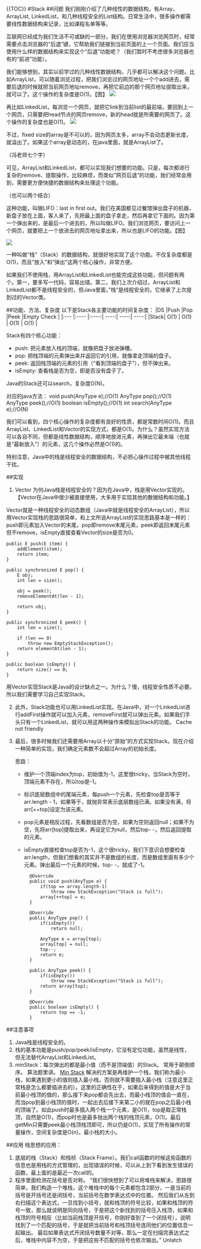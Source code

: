 {{TOC}}
#Stack
##问题
我们刚刚介绍了几种线性的数据结构，有Array，ArrayList, LinkedList，和几种线程安全的List结构。日常生活中，很多操作都需要线性数据结构来记录，比如课程名单等等。

互联网已经成为我们生活不可或缺的一部分，我们在使用浏览器浏览网页时，经常需要点击浏览器的“后退”键，它帮助我们链接到当前页面的上一个页面。我们应当使用什么样的数据结构来实现这个“后退”功能呢？（我们暂时不考虑很多浏览器也有的“前进”功能）。

我们能够想到，其实以前学过的几种线性数据结构，几乎都可以解决这个问题。比如ArrayList，可以随着浏览过程，把我们浏览过的网页地址一个个add进去，需要后退的时候就把当前网页地址remove，再把它前边的那个网页地址提取出来，就可以了。这个操作的复杂度是O(1)。【图】
![](http://cs.lmu.edu/~ray/images/arraystack.gif)

再比如LinkedList，每浏览一个网页，就把它link到当前list的最前端，要回到上一个网页，只需要把head节点的网页remove，新的head就是所需要的网页了。这个操作的复杂度也是O(1)。
![](http://cs.lmu.edu/~ray/images/linkedstack.gif)

不过，fixed size的array是不可以的，因为网页太多，array不会动态更新长度，就溢出了。如果这个array是动态的，在java里面，就是ArrayList了。

（冯老师七个字）

可见，ArrayList和LinkedList，都可以实现我们想要的功能。只是，每次都进行复杂的remove、提取操作，比较麻烦，而类似”网页后退“的功能，我们经常会用到，需要更方便快捷的数据结构来处理这个功能。

（也可以两个结合）

这种功能，叫做LIFO：last in first out。我们在美国都见过餐馆弹出盘子的机器，新盘子放在上面，客人来了，先把最上面的盘子拿走，然后再拿它下面的。因为第一个弹出来的，是最后一个进去的，所以叫做LIFO。我们浏览网页，要访问上一个网页，就要把上一个放进去的网页地址拿出来，所以也是LIFO的功能。【图】

![](http://cs.lmu.edu/~ray/images/stack.gif)

一种叫做“栈”（Stack）的数据结构，就很好地实现了这个功能。不仅复杂度都是O(1)，而且“放入”和“弹出”这两个核心操作，非常方便。

如果我们不使用栈，用ArrayList和LinkedList也能完成这些功能，但问题有两个。第一，要多写一代码，容易出错。第二，我们上次介绍过，ArrayList和LinkedList都不是线程安全的，但Java里面，”栈“是线程安全的，它继承了上次提到过的Vector类。

##功能、方法、复杂度
以下是Stack各主要功能的时间复杂度：
|DS |Push |Pop |Peek |Empty Check |
|:--- |:---- |:----:| ----:| ----:| ----:|
|Stack| O(1) | O(1) | O(1)  | O(1)   |

Stack有四个核心功能：
- push: 把元素放入栈的顶端，就像把盘子放进弹槽。
- pop: 把栈顶端的元素弹出来并返回它的引用，就像拿走顶端的盘子。
- peek: 返回栈顶端的元素的引用（“看到顶端的盘子”），但不弹出来。
- isEmpty: 查看栈是否为空，即是否没有盘子了。

Java的Stack还可以search，复杂度O(N)。

对应的java方法：
	void push(AnyType e);//O(1)
	AnyType pop();//O(1)
	AnyType peek();//O(1)
	boolean isEmpty();//O(1)
	int search(AnyType e);//O(N)

我们可以看到，四个核心操作的复杂度都有良好的性质，都是常数时间O(1)。而且ArrayList、LinkedList和Vector的实现方式，都是O(1)。为什么？虽然实现方法可以各自不同，但都是线性数据结构，顺序地放进元素，再弹出它最末端（也就是“最新放入”）的元素，这几个操作必然是O(1)的。

特别注意，Java中的栈是线程安全的数据结构，不必担心操作过程中被其他线程干扰。

##实现
1. Vector
为何Java栈是线程安全的？因为在Java中，栈是用Vector实现的。【Vector在Java中很少被直接使用，大多用于实现其他的数据结构和功能。】

Vector就是一种线程安全的动态数组（Java中就是线程安全的ArrayList），所以用Vector实现栈的思路很简单，和上文所说ArrayList的实现思路基本是一样的：push即元素加入Vector的末尾，pop即remove末尾元素，peek即返回末尾元素但不remove，isEmpty直接查看Vector的size是否为0。

	public E push(E item) {
	    addElement(item);
	    return item;
	}
	
	public synchronized E pop() {
	    E obj;
	    int len = size();
	
	    obj = peek();
	    removeElementAt(len - 1);
	
	    return obj;
	}
	
	public synchronized E peek() {
	    int len = size();
	
	    if (len == 0)
	        throw new EmptyStackException();
	    return elementAt(len - 1);
	}
	
	public boolean isEmpty() {
	    return size() == 0;
	}

用Vector实现Stack是Java的设计缺点之一。为什么？慢，线程安全性质不必要。所以我们需要学习自己实现Stack。

2. 此外，Stack功能也可以用LinkedList实现。在Java中，对一个LinkedList进行addFirst操作就可以加入元素，removeFirst就可以弹出元素。如果我们手头只有一个LinkedList，就可以用这两种操作来模拟出Stack的功能。
Cache not friendly

3. 最后，很多时候我们还需要用Array以十分“原始”的方式实现Stack。现在介绍一种简单的实现，我们确定元素数不会超过Array的初始长度。

	思路：
	- 维护一个顶端index为top，初始值为-1，这里很tricky，当Stack为空时，顶端元素不存在，所以top是-1。
	- 标识底层数组中的尾端元素，每push一个元素，先检查top是否等于arr.length - 1，如果等于，就抛异常表示底层数组已满。如果没有满，将arr[++top]设定为该元素。
	- pop元素是相反过程，先看数组是否为空，如果为空则返回null；如果不为空，先将arr[top]提取出来，再设定它为null，然后top- -，然后返回提取的元素。
	- isEmpty直接检查top是否为-1，这个很tricky，我们下意识会想要检查arr.length，但我们想看的其实并不是数组的长度，而是数组里面有多少个元素。弹出最后一个元素的时候，top- -，就成了-1。

			@Override
			public void push(AnyType e) {
				if(top == array.length-1)
					throw new StackException("Stack is full");
				array[++top] = e;	
			}
			
			@Override
			public AnyType pop() {
				if(isEmpty()) 
					return null;
				
				AnyType e = array[top];
				array[top] = null;
				top--;
		 		return e;
			}
			
			public AnyType peek() {
				if(isEmpty()) 
					throw new StackException("Stack is full");
				return array[top];
			}
			
			@Override
			public boolean isEmpty() {
				return top == -1;
			}

##注意事项
1. Java栈是线程安全的。
2. 栈的基本功能是push/pop/peek/isEmpty，它没有定位功能，虽然是线性，但无法替代ArrayList和LinkedList。
3. minStack：每次弹出的都是最小值（而不是顶端值）的Stack。
常用于颠倒顺序。
算法题里讲。
[Min Stack](http://www.jiuzhang.com/solutions/min-stack/)
解决的方案是再维护一个栈，我们称为最小栈，如果遇到更小的值则插入最小栈，否则就不需要插入最小栈（注意这里正常栈是怎么都要插进去的）。这里的正确性在于，如果后来得到的值是大于当前最小栈顶的值的，那么接下来pop都会先出去，而最小栈顶的值会一直在，而当pop到最小栈顶的值时，一起出去后接下来第二小的就在pop之后最小栈的顶端了。如此push时最多插入两个栈一个元素，是O(1)，top是取正常栈顶，自然是O(1)，而pop时也是最多抛出两个栈的栈顶元素，O(1)。最后getMin只需要peek最小栈顶栈顶即可，所以仍是O(1)，实现了所有操作的常量操作，空间复杂度是O(n)，最小栈的大小。

##应用
栈思想的应用：
1. 底层的栈（Stack）和栈桢（Stack Frame）。我们call函数的时候这些函数的信息也是用栈的方式管理的，出现错误的时候，可以从上到下看到发生错误的函数，最上面的是最近一次call的。
2. 程序里面检测花括号是否对称。
“我们很快想到了可以用堆栈来解决，思路很简单，我们构造一个堆栈，这个堆栈中的每个元素都包含2部分，一是当前的括号是开括号还是闭括号，当前括号在数学表达式中的位置。 然后我们从左到右扫描这个表达式，一旦找到小括号，就和栈顶的符号比较，如果和栈顶的符号一致，那么就说明是同向括号，于是把这个新找到的括号压入栈顶，如果和栈顶的符号相反（比如当前栈顶是开括号，你刚好查到了一个闭括号），说明找到了一个匹配的括号，于是就把当前括号和栈顶括号连同他们的位置信息一起输出。 最后如果表达式开闭括号数量不对等，那么一定在扫描完表达式之后，堆栈中内容不为空，于是把这些不匹配的括号也依次输出。”
Unlatch